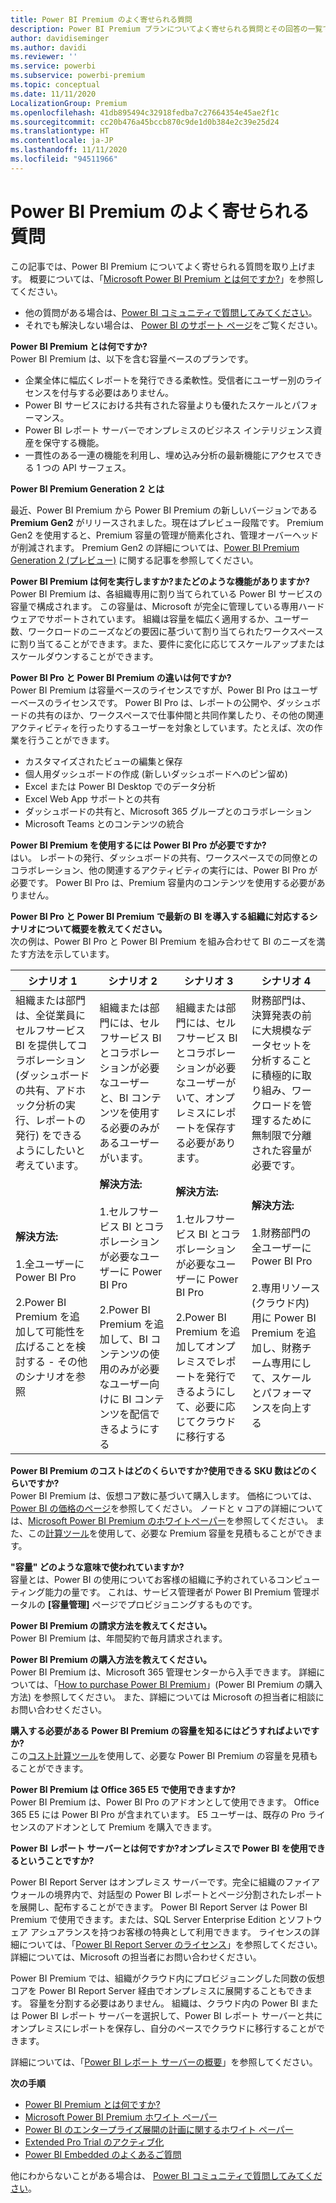 ```yaml
---
title: Power BI Premium のよく寄せられる質問
description: Power BI Premium プランについてよく寄せられる質問とその回答の一覧です。
author: davidiseminger
ms.author: davidi
ms.reviewer: ''
ms.service: powerbi
ms.subservice: powerbi-premium
ms.topic: conceptual
ms.date: 11/11/2020
LocalizationGroup: Premium
ms.openlocfilehash: 41db895494c32918fedba7c27664354e45ae2f1c
ms.sourcegitcommit: cc20b476a45bccb870c9de1d0b384e2c39e25d24
ms.translationtype: HT
ms.contentlocale: ja-JP
ms.lasthandoff: 11/11/2020
ms.locfileid: "94511966"
---
```

# <a name="power-bi-premium-faq"></a>Power BI Premium のよく寄せられる質問

この記事では、Power BI Premium についてよく寄せられる質問を取り上げます。 概要については、「[Microsoft Power BI Premium とは何ですか?](service-premium-what-is.md)」を参照してください。

* 他の質問がある場合は、[Power BI コミュニティで質問してみてください](https://community.powerbi.com/)。
* それでも解決しない場合は、 [Power BI のサポート ページ](https://powerbi.microsoft.com/support/)をご覧ください。

**Power BI Premium とは何ですか?**  
Power BI Premium は、以下を含む容量ベースのプランです。

* 企業全体に幅広くレポートを発行できる柔軟性。受信者にユーザー別のライセンスを付与する必要はありません。
* Power BI サービスにおける共有された容量よりも優れたスケールとパフォーマンス。
* Power BI レポート サーバーでオンプレミスのビジネス インテリジェンス資産を保守する機能。
* 一貫性のある一連の機能を利用し、埋め込み分析の最新機能にアクセスできる 1 つの API サーフェス。

**Power BI Premium Generation 2 とは**

最近、Power BI Premium から Power BI Premium の新しいバージョンである **Premium Gen2** がリリースされました。現在はプレビュー段階です。 Premium Gen2 を使用すると、Premium 容量の管理が簡素化され、管理オーバーヘッドが削減されます。 Premium Gen2 の詳細については、[Power BI Premium Generation 2 (プレビュー)](service-premium-what-is.md#power-bi-premium-generation-2-preview) に関する記事を参照してください。


**Power BI Premium は何を実行しますか?またどのような機能がありますか?**  
Power BI Premium は、各組織専用に割り当てられている Power BI サービスの容量で構成されます。 この容量は、Microsoft が完全に管理している専用ハードウェアでサポートされています。 組織は容量を幅広く適用するか、ユーザー数、ワークロードのニーズなどの要因に基づいて割り当てられたワークスペースに割り当てることができます。また、要件に変化に応じてスケールアップまたはスケールダウンすることができます。

**Power BI Pro と Power BI Premium の違いは何ですか?**  
Power BI Premium は容量ベースのライセンスですが、Power BI Pro はユーザーベースのライセンスです。 Power BI Pro は、レポートの公開や、ダッシュボードの共有のほか、ワークスペースで仕事仲間と共同作業したり、その他の関連アクティビティを行ったりするユーザーを対象としています。たとえば、次の作業を行うことができます。

* カスタマイズされたビューの編集と保存
* 個人用ダッシュボードの作成 (新しいダッシュボードへのピン留め)
* Excel または Power BI Desktop でのデータ分析
* Excel Web App サポートとの共有
* ダッシュボードの共有と、Microsoft 365 グループとのコラボレーション
* Microsoft Teams とのコンテンツの統合

**Power BI Premium を使用するには Power BI Pro が必要ですか?**  
はい。 レポートの発行、ダッシュボードの共有、ワークスペースでの同僚とのコラボレーション、他の関連するアクティビティの実行には、Power BI Pro が必要です。 Power BI Pro は、Premium 容量内のコンテンツを使用する必要がありません。

**Power BI Pro と Power BI Premium で最新の BI を導入する組織に対応するシナリオについて概要を教えてください。**  
次の例は、Power BI Pro と Power BI Premium を組み合わせて BI のニーズを満たす方法を示しています。

| シナリオ 1 | シナリオ 2 | シナリオ 3 | シナリオ 4 |
| --- | --- | --- | --- |
| 組織または部門は、全従業員にセルフサービス BI を提供してコラボレーション (ダッシュボードの共有、アドホック分析の実行、レポートの発行) をできるようにしたいと考えています。 | 組織または部門には、セルフサービス BI とコラボレーションが必要なユーザーと、BI コンテンツを使用する必要のみがあるユーザーがいます。 | 組織または部門には、セルフサービス BI とコラボレーションが必要なユーザーがいて、オンプレミスにレポートを保存する必要があります。 | 財務部門は、決算発表の前に大規模なデータセットを分析することに積極的に取り組み、ワークロードを管理するために無制限で分離された容量が必要です。 |
| **解決方法:**<br/><br/>1.全ユーザーに Power BI Pro<br/><br/>2.Power BI Premium を追加して可能性を広げることを検討する - その他のシナリオを参照 |**解決方法:**<br/><br/>1.セルフサービス BI とコラボレーションが必要なユーザーに Power BI Pro<br/><br/>2.Power BI Premium を追加して、BI コンテンツの使用のみが必要なユーザー向けに BI コンテンツを配信できるようにする |**解決方法:**<br/><br/>1.セルフサービス BI とコラボレーションが必要なユーザーに Power BI Pro<br/><br/>2.Power BI Premium を追加してオンプレミスでレポートを発行できるようにして、必要に応じてクラウドに移行する |**解決方法:**<br/><br/>1.財務部門の全ユーザーに Power BI Pro<br/><br/>2.専用リソース (クラウド内) 用に Power BI Premium を追加し、財務チーム専用にして、スケールとパフォーマンスを向上する |

**Power BI Premium のコストはどのくらいですか?使用できる SKU 数はどのくらいですか?**  
Power BI Premium は、仮想コア数に基づいて購入します。 価格については、[Power BI の価格のページ](https://powerbi.microsoft.com/pricing/)を参照してください。 ノードと v コアの詳細については、[Microsoft Power BI Premium のホワイトペーパー](https://aka.ms/pbipremiumwhitepaper)を参照してください。 また、この[計算ツール](https://powerbi.microsoft.com/calculator/)を使用して、必要な Premium 容量を見積もることができます。

**"容量" どのような意味で使われていますか?**  
容量とは、Power BI の使用についてお客様の組織に予約されているコンピューティング能力の量です。 これは、サービス管理者が Power BI Premium 管理ポータルの **[容量管理]** ページでプロビジョニングするものです。

**Power BI Premium の請求方法を教えてください。**  
Power BI Premium は、年間契約で毎月請求されます。

**Power BI Premium の購入方法を教えてください。**  
Power BI Premium は、Microsoft 365 管理センターから入手できます。 詳細については、「[How to purchase Power BI Premium](service-admin-premium-purchase.md)」(Power BI Premium の購入方法) を参照してください。 また、詳細については Microsoft の担当者に相談にお問い合わせください。

**購入する必要がある Power BI Premium の容量を知るにはどうすればよいですか?**  
この[コスト計算ツール](https://powerbi.microsoft.com/calculator/)を使用して、必要な Power BI Premium の容量を見積もることができます。

**Power BI Premium は Office 365 E5 で使用できますか?**  
Power BI Premium は、Power BI Pro のアドオンとして使用できます。 Office 365 E5 には Power BI Pro が含まれています。 E5 ユーザーは、既存の Pro ライセンスのアドオンとして Premium を購入できます。

**Power BI レポート サーバーとは何ですか?オンプレミスで Power BI を使用できるということですか?**

Power BI Report Server はオンプレミス サーバーです。完全に組織のファイアウォールの境界内で、対話型の Power BI レポートとページ分割されたレポートを展開し、配布することができます。 Power BI Report Server は Power BI Premium で使用できます。または、SQL Server Enterprise Edition とソフトウェア アシュアランスを持つお客様の特典として利用できます。 ライセンスの詳細については、「[Power BI Report Server のライセンス](../report-server/get-started.md#licensing-power-bi-report-server)」を参照してください。 詳細については、Microsoft の担当者にお問い合わせください。

Power BI Premium では、組織がクラウド内にプロビジョニングした同数の仮想コアを Power BI Report Server 経由でオンプレミスに展開することもできます。 容量を分割する必要はありません。 組織は、クラウド内の Power BI または Power BI レポート サーバーを選択して、Power BI レポート サーバーと共にオンプレミスにレポートを保存し、自分のペースでクラウドに移行することができます。

詳細については、「[Power BI レポート サーバーの概要](../report-server/get-started.md)」を参照してください。

**次の手順**

* [Power BI Premium とは何ですか?](service-premium-what-is.md)
* [Microsoft Power BI Premium ホワイト ペーパー](https://aka.ms/pbipremiumwhitepaper)
* [Power BI のエンタープライズ展開の計画に関するホワイト ペーパー](https://aka.ms/pbienterprisedeploy)
* [Extended Pro Trial のアクティブ化](../fundamentals/service-self-service-signup-for-power-bi.md)
* [Power BI Embedded のよくあるご質問](../developer/embedded/embedded-faq.md)

他にわからないことがある場合は、 [Power BI コミュニティで質問してみてください](https://community.powerbi.com/)。
